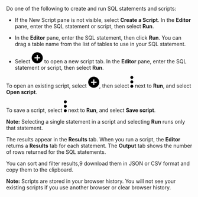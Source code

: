 
Do one of the following to create and run SQL statements and scripts:

-   If the New Script pane is not visible, select **Create a Script**. In the **Editor** pane, enter the SQL statement or script, then select **Run**.

-   In the **Editor** pane, enter the SQL statement, then click **Run**. You can drag a table name from the list of tables to use in your SQL statement.

-   Select ![""](Images/ebt1659745488877.svg) to open a new script tab. In the **Editor** pane, enter the SQL statement or script, then select **Run**.


To open an existing script, select ![""](Images/ebt1659745488877.svg), then select ![""](Images/zsz1597101912145.svg) next to **Run**, and select **Open script**.

To save a script, select ![""](Images/zsz1597101912145.svg) next to **Run**, and select **Save script**.

**Note:** Selecting a single statement in a script and selecting **Run** runs only that statement.

The results appear in the **Results** tab. When you run a script, the **Editor** returns a **Results** tab for each statement. The **Output** tab shows the number of rows returned for the SQL statements.

You can sort and filter results,9 download them in JSON or CSV format and copy them to the clipboard.

**Note:** Scripts are stored in your browser history. You will not see your existing scripts if you use another browser or clear browser history.

